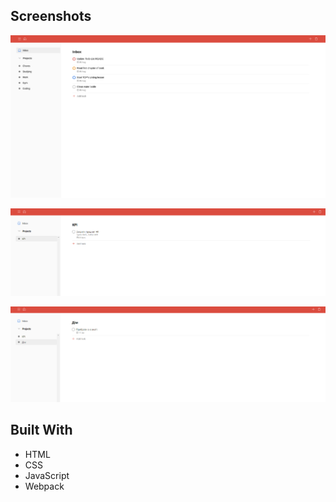 


## Screenshots

![screenshot 1](images/screenshot1.PNG)

![screenshot 2](image/screenshot2.PNG)

![screenshot 3](image/screenshot3.PNG)

## Built With

- HTML
- CSS
- JavaScript
- Webpack
